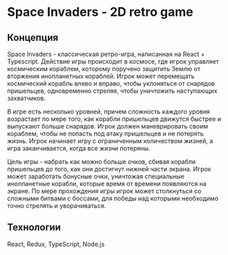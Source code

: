 # Space Invaders - 2D retro game

## Концепция

Space Invaders - классическая ретро-игра, написанная на React + Typescript. Действие игры происходит в космосе, где игрок управляет космическим кораблем, которому поручено защитить Землю от вторжения инопланетных кораблей. Игрок может перемещать космический корабль влево и вправо, чтобы уклоняться от снарядов пришельцев, одновременно стреляя, чтобы уничтожить наступающих захватчиков.

В игре есть несколько уровней, причем сложность каждого уровня возрастает по мере того, как корабли пришельцев движутся быстрее и выпускают больше снарядов. Игрок должен маневрировать своим кораблем, чтобы не попасть под атаку пришельцев и не потерять жизнь. Игрок начинает игру с ограниченным количеством жизней, а игра заканчивается, когда все жизни потеряны.

Цель игры - набрать как можно больше очков, сбивая корабли пришельцев до того, как они достигнут нижней части экрана. Игрок может заработать бонусные очки, уничтожая специальные инопланетные корабли, которые время от времени появляются на экране. По мере прохождения игры игрок может столкнуться со сложными битвами с боссами, для победы над которыми необходимо точно стрелять и уворачиваться.

## Технологии
React, Redux, TypeScript, Node.js
